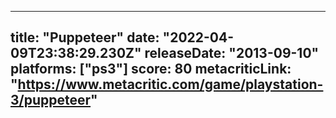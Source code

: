 
---
title: "Puppeteer"
date: "2022-04-09T23:38:29.230Z"
releaseDate: "2013-09-10"
platforms: ["ps3"]
score: 80
metacriticLink: "https://www.metacritic.com/game/playstation-3/puppeteer"
---
